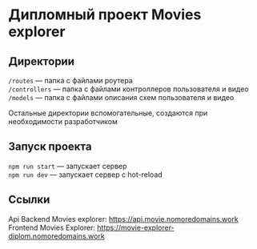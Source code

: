 # Дипломный проект Movies explorer


## Директории

`/routes` — папка с файлами роутера  
`/controllers` — папка с файлами контроллеров пользователя и видео   
`/models` — папка с файлами описания схем пользователя и видео 
  
Остальные директории вспомогательные, создаются при необходимости разработчиком

## Запуск проекта

`npm run start` — запускает сервер   
`npm run dev` — запускает сервер с hot-reload
## Ссылки

Api Backend Movies explorer: https://api.movie.nomoredomains.work
Frontend Movies Explorer: https://movie-explorer-diplom.nomoredomains.work
